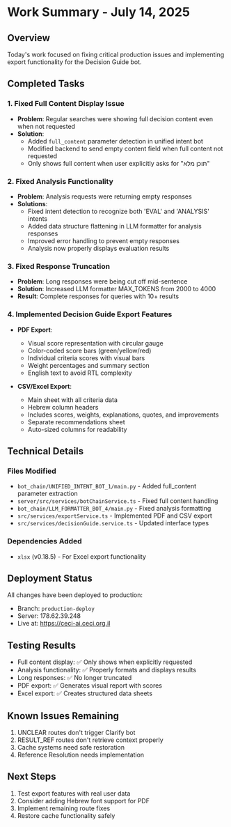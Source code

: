 # Work Summary - July 14, 2025

## Overview
Today's work focused on fixing critical production issues and implementing export functionality for the Decision Guide bot.

## Completed Tasks

### 1. Fixed Full Content Display Issue
- **Problem**: Regular searches were showing full decision content even when not requested
- **Solution**: 
  - Added `full_content` parameter detection in unified intent bot
  - Modified backend to send empty content field when full content not requested
  - Only shows full content when user explicitly asks for "תוכן מלא"

### 2. Fixed Analysis Functionality  
- **Problem**: Analysis requests were returning empty responses
- **Solutions**:
  - Fixed intent detection to recognize both 'EVAL' and 'ANALYSIS' intents
  - Added data structure flattening in LLM formatter for analysis responses
  - Improved error handling to prevent empty responses
  - Analysis now properly displays evaluation results

### 3. Fixed Response Truncation
- **Problem**: Long responses were being cut off mid-sentence
- **Solution**: Increased LLM formatter MAX_TOKENS from 2000 to 4000
- **Result**: Complete responses for queries with 10+ results

### 4. Implemented Decision Guide Export Features
- **PDF Export**:
  - Visual score representation with circular gauge
  - Color-coded score bars (green/yellow/red)
  - Individual criteria scores with visual bars
  - Weight percentages and summary section
  - English text to avoid RTL complexity
  
- **CSV/Excel Export**:
  - Main sheet with all criteria data
  - Hebrew column headers
  - Includes scores, weights, explanations, quotes, and improvements
  - Separate recommendations sheet
  - Auto-sized columns for readability

## Technical Details

### Files Modified
- `bot_chain/UNIFIED_INTENT_BOT_1/main.py` - Added full_content parameter extraction
- `server/src/services/botChainService.ts` - Fixed full content handling
- `bot_chain/LLM_FORMATTER_BOT_4/main.py` - Fixed analysis formatting
- `src/services/exportService.ts` - Implemented PDF and CSV export
- `src/services/decisionGuide.service.ts` - Updated interface types

### Dependencies Added
- `xlsx` (v0.18.5) - For Excel export functionality

## Deployment Status
All changes have been deployed to production:
- Branch: `production-deploy`
- Server: 178.62.39.248
- Live at: https://ceci-ai.ceci.org.il

## Testing Results
- Full content display: ✅ Only shows when explicitly requested
- Analysis functionality: ✅ Properly formats and displays results
- Long responses: ✅ No longer truncated
- PDF export: ✅ Generates visual report with scores
- Excel export: ✅ Creates structured data sheets

## Known Issues Remaining
1. UNCLEAR routes don't trigger Clarify bot
2. RESULT_REF routes don't retrieve context properly
3. Cache systems need safe restoration
4. Reference Resolution needs implementation

## Next Steps
1. Test export features with real user data
2. Consider adding Hebrew font support for PDF
3. Implement remaining route fixes
4. Restore cache functionality safely